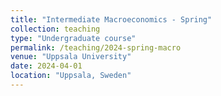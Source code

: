 ```yaml
---
title: "Intermediate Macroeconomics - Spring"
collection: teaching
type: "Undergraduate course"
permalink: /teaching/2024-spring-macro
venue: "Uppsala University"
date: 2024-04-01
location: "Uppsala, Sweden"
---
```

